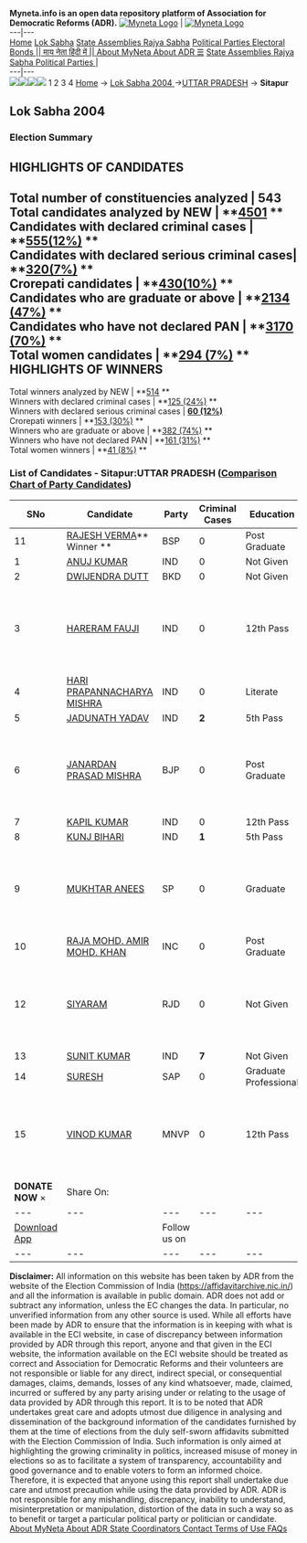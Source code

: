 **Myneta.info is an open data repository platform of Association for Democratic Reforms (ADR).**
[![Myneta Logo](https://www.myneta.info/lib/img/myneta-logo.png)](https://www.myneta.info/) | [![Myneta Logo](https://www.myneta.info/lib/img/adr-logo.png)](https://adrindia.org)  
---|---  
[Home](https://www.myneta.info/) [Lok Sabha](https://www.myneta.info/#ls "Lok Sabha") [ State Assemblies ](https://www.myneta.info/#sa "State Assemblies") [Rajya Sabha](https://www.myneta.info/#rs "Rajya Sabha") [Political Parties ](https://www.myneta.info/party "Political Parties") [ Electoral Bonds ](https://www.myneta.info/electoral_bonds "Electoral Bonds") [ || माय नेता हिंदी में || ](https://translate.google.co.in/translate?prev=hp&hl=en&js=y&u=www.myneta.info&sl=en&tl=hi&history_state0=) [ About MyNeta ](https://adrindia.org/content/about-myneta) [ About ADR ](https://adrindia.org/about-adr/who-we-are) [☰](javascript:void\(0\))
[ State Assemblies ](https://www.myneta.info/#sa "State Assemblies") [ Rajya Sabha ](https://www.myneta.info/#rs "Rajya Sabha") [ Political Parties ](https://www.myneta.info/party "Political Parties")
|   
---|---  
![](https://www.myneta.info/lib/img/banner/banner-1.png)![](https://www.myneta.info/lib/img/banner/banner-2.png)![](https://www.myneta.info/lib/img/banner/banner-3.png)![](https://www.myneta.info/lib/img/banner/banner-4.png)
1  2  3  4 
[Home](https://www.myneta.info/) → [Lok Sabha 2004 ](https://www.myneta.info/loksabha2004/)→[UTTAR PRADESH](https://www.myneta.info/loksabha2004/index.php?action=show_constituencies&state_id=24) → **Sitapur**
### 
## Lok Sabha 2004 
###  Election Summary 
HIGHLIGHTS OF CANDIDATES  
---  
Total number of constituencies analyzed |  543   
Total candidates analyzed by NEW | **[4501](https://www.myneta.info/loksabha2004/index.php?action=summary&subAction=candidates_analyzed&sort=candidate#summary) **  
Candidates with declared criminal cases | **[555(12%)](https://www.myneta.info/loksabha2004/index.php?action=summary&subAction=crime&sort=candidate#summary) **  
Candidates with declared serious criminal cases| **[320(7%)](https://www.myneta.info/loksabha2004/index.php?action=summary&subAction=serious_crime&sort=candidate#summary) **  
Crorepati candidates | **[430(10%)](https://www.myneta.info/loksabha2004/index.php?action=summary&subAction=crorepati&sort=candidate#summary) **  
Candidates who are graduate or above | **[2134 (47%)](https://www.myneta.info/loksabha2004/index.php?action=summary&subAction=education&sort=candidate#summary) **  
Candidates who have not declared PAN | **[3170 (70%)](https://www.myneta.info/loksabha2004/index.php?action=summary&subAction=without_pan&sort=candidate#summary) **  
Total women candidates | **[294 (7%)](https://www.myneta.info/loksabha2004/index.php?action=summary&subAction=women_candidate&sort=candidate#summary) **  
HIGHLIGHTS OF WINNERS  
---  
Total winners analyzed by NEW | **[514](https://www.myneta.info/loksabha2004/index.php?action=summary&subAction=winner_analyzed&sort=candidate#summary) **  
Winners with declared criminal cases | **[125 (24%)](https://www.myneta.info/loksabha2004/index.php?action=summary&subAction=winner_crime&sort=candidate#summary) **  
Winners with declared serious criminal cases | **[60 (12%)](https://www.myneta.info/loksabha2004/index.php?action=summary&subAction=winner_serious_crime&sort=candidate#summary)**  
Crorepati winners | **[153 (30%)](https://www.myneta.info/loksabha2004/index.php?action=summary&subAction=winner_crorepati&sort=candidate#summary) **  
Winners who are graduate or above | **[382 (74%)](https://www.myneta.info/loksabha2004/index.php?action=summary&subAction=winner_education&sort=candidate#summary) **  
Winners who have not declared PAN | **[161 (31%)](https://www.myneta.info/loksabha2004/index.php?action=summary&subAction=winner_without_pan&sort=candidate#summary) **  
Total women winners | **[41 (8%)](https://www.myneta.info/loksabha2004/index.php?action=summary&subAction=winner_women&sort=candidate#summary) **  
### List of Candidates - Sitapur:UTTAR PRADESH ([Comparison Chart of Party Candidates](https://www.myneta.info/loksabha2004/comparisonchart.php?constituency_id=429))
SNo | Candidate| Party| Criminal Cases| Education| Age| Total Assets| Liabilities  
---|---|---|---|---|---|---|---  
11  | [RAJESH VERMA](https://www.myneta.info/loksabha2004/candidate.php?candidate_id=4962)** Winner ** | BSP | 0 | Post Graduate| 43 | Rs 48,50,000 ~ 48 Lacs+ | Rs 10,04,319 ~ 10 Lacs+  
1  | [ANUJ KUMAR](https://www.myneta.info/loksabha2004/candidate.php?candidate_id=4970) | IND | 0 | Not Given| 32 | Rs 15,522 ~ 15 Thou+ | Rs 0 ~   
2  | [DWIJENDRA DUTT](https://www.myneta.info/loksabha2004/candidate.php?candidate_id=4972) | BKD | 0 | Not Given| 42 | Rs 65,03,000 ~ 65 Lacs+ | Rs 0 ~   
3  | [HARERAM FAUJI](https://www.myneta.info/loksabha2004/candidate.php?candidate_id=4967) | IND | 0 | 12th Pass| 37 | ![](https://myneta.info/image_v2.php?myneta_folder=loksabha2004&candidate_id=4967&col=ta) | ![](https://myneta.info/image_v2.php?myneta_folder=loksabha2004&candidate_id=4967&col=lia)  
4  | [HARI PRAPANNACHARYA MISHRA](https://www.myneta.info/loksabha2004/candidate.php?candidate_id=4969) | IND | 0 | Literate| 61 | Rs 1,01,50,000 ~ 1 Crore+ | Rs 0 ~   
5  | [JADUNATH YADAV](https://www.myneta.info/loksabha2004/candidate.php?candidate_id=4968) | IND | **2** | 5th Pass| 48 | Rs 7,60,000 ~ 7 Lacs+ | Rs 11,000 ~ 11 Thou+  
6  | [JANARDAN PRASAD MISHRA](https://www.myneta.info/loksabha2004/candidate.php?candidate_id=4964) | BJP | 0 | Post Graduate| 64 | ![](https://myneta.info/image_v2.php?myneta_folder=loksabha2004&candidate_id=4964&col=ta) | ![](https://myneta.info/image_v2.php?myneta_folder=loksabha2004&candidate_id=4964&col=lia)  
7  | [KAPIL KUMAR](https://www.myneta.info/loksabha2004/candidate.php?candidate_id=4977) | IND | 0 | 12th Pass| 29 | Rs 2,10,000 ~ 2 Lacs+ | Rs 0 ~   
8  | [KUNJ BIHARI](https://www.myneta.info/loksabha2004/candidate.php?candidate_id=4974) | IND | **1** | 5th Pass| 41 | Rs 1,45,000 ~ 1 Lacs+ | Rs 0 ~   
9  | [MUKHTAR ANEES](https://www.myneta.info/loksabha2004/candidate.php?candidate_id=4963) | SP | 0 | Graduate| 51 | ![](https://myneta.info/image_v2.php?myneta_folder=loksabha2004&candidate_id=4963&col=ta) | ![](https://myneta.info/image_v2.php?myneta_folder=loksabha2004&candidate_id=4963&col=lia)  
10  | [RAJA MOHD. AMIR MOHD. KHAN](https://www.myneta.info/loksabha2004/candidate.php?candidate_id=4965) | INC | 0 | Post Graduate| 60 | Rs 9,37,45,995 ~ 9 Crore+ | Rs 6,46,367 ~ 6 Lacs+  
12  | [SIYARAM](https://www.myneta.info/loksabha2004/candidate.php?candidate_id=4973) | RJD | 0 | Not Given| 0 | ![](https://myneta.info/image_v2.php?myneta_folder=loksabha2004&candidate_id=4973&col=ta) | ![](https://myneta.info/image_v2.php?myneta_folder=loksabha2004&candidate_id=4973&col=lia)  
13  | [SUNIT KUMAR](https://www.myneta.info/loksabha2004/candidate.php?candidate_id=4971) | IND | **7** | Not Given| 29 | Rs 1,01,000 ~ 1 Lacs+ | Rs 0 ~   
14  | [SURESH](https://www.myneta.info/loksabha2004/candidate.php?candidate_id=4976) | SAP | 0 | Graduate Professional| 40 | Rs 2,96,000 ~ 2 Lacs+ | Rs 60,000 ~ 60 Thou+  
15  | [VINOD KUMAR](https://www.myneta.info/loksabha2004/candidate.php?candidate_id=4975) | MNVP | 0 | 12th Pass| 27 | ![](https://myneta.info/image_v2.php?myneta_folder=loksabha2004&candidate_id=4975&col=ta) | ![](https://myneta.info/image_v2.php?myneta_folder=loksabha2004&candidate_id=4975&col=lia)  
|  **DONATE NOW** × |  Share On:  | [](https://api.whatsapp.com/send?text=https%3A%2F%2Fmyneta.info%2Fpunjab2022%2Findex.php%3Faction%3Dshow_constituencies%26state_id%3D19) | [](https://www.facebook.com/sharer/sharer.php?u=https%3A%2F%2Fmyneta.info%2Fpunjab2022%2Findex.php%3Faction%3Dshow_constituencies%26state_id%3D19) | [](https://twitter.com/share?url=https%3A%2F%2Fmyneta.info%2Fpunjab2022%2Findex.php%3Faction%3Dshow_constituencies%26state_id%3D19)  
---|---|---|---|---  
| [ Download App ](https://play.google.com/store/apps/details?id=com.webrosoft.myneta1&pcampaignid=pcampaignidMKT-Other-global-all-co-prtnr-py-PartBadge-Mar2515-1) | [](https://play.google.com/store/apps/details?id=com.webrosoft.myneta1&pcampaignid=pcampaignidMKT-Other-global-all-co-prtnr-py-PartBadge-Mar2515-1) |  Follow us on  | [](https://www.facebook.com/adrindia.org/) | [](https://twitter.com/adrspeaks) | [](https://groups.google.com/g/national-election-watch?hl=en&pli=1) | [](https://www.instagram.com/adrspeaks/) | [](https://www.youtube.com/user/adrspeaks) | [](https://sharechat.com/profile/adrspeaks)  
---|---|---|---|---|---|---|---|---  
**Disclaimer:** All information on this website has been taken by ADR from the website of the Election Commission of India (https://affidavitarchive.nic.in/) and all the information is available in public domain. ADR does not add or subtract any information, unless the EC changes the data. In particular, no unverified information from any other source is used. While all efforts have been made by ADR to ensure that the information is in keeping with what is available in the ECI website, in case of discrepancy between information provided by ADR through this report, anyone and that given in the ECI website, the information available on the ECI website should be treated as correct and Association for Democratic Reforms and their volunteers are not responsible or liable for any direct, indirect special, or consequential damages, claims, demands, losses of any kind whatsoever, made, claimed, incurred or suffered by any party arising under or relating to the usage of data provided by ADR through this report. It is to be noted that ADR undertakes great care and adopts utmost due diligence in analysing and dissemination of the background information of the candidates furnished by them at the time of elections from the duly self-sworn affidavits submitted with the Election Commission of India. Such information is only aimed at highlighting the growing criminality in politics, increased misuse of money in elections so as to facilitate a system of transparency, accountability and good governance and to enable voters to form an informed choice. Therefore, it is expected that anyone using this report shall undertake due care and utmost precaution while using the data provided by ADR. ADR is not responsible for any mishandling, discrepancy, inability to understand, misinterpretation or manipulation, distortion of the data in such a way so as to benefit or target a particular political party or politician or candidate. 
[ About MyNeta ](https://adrindia.org/content/about-myneta) [ About ADR ](https://adrindia.org/about-adr/who-we-are) [ State Coordinators ](https://adrindia.org/about-adr/state-coordinators) [ Contact ](https://adrindia.org/contact-us) [ Terms of Use ](https://adrindia.org/content/adr-terms-use) [ FAQs ](https://adrindia.org/content/faqs)
